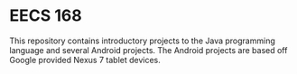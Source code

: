 # EECS 168
This repository contains introductory projects to the Java programming language and several Android projects.
The Android projects are based off Google provided Nexus 7 tablet devices.
